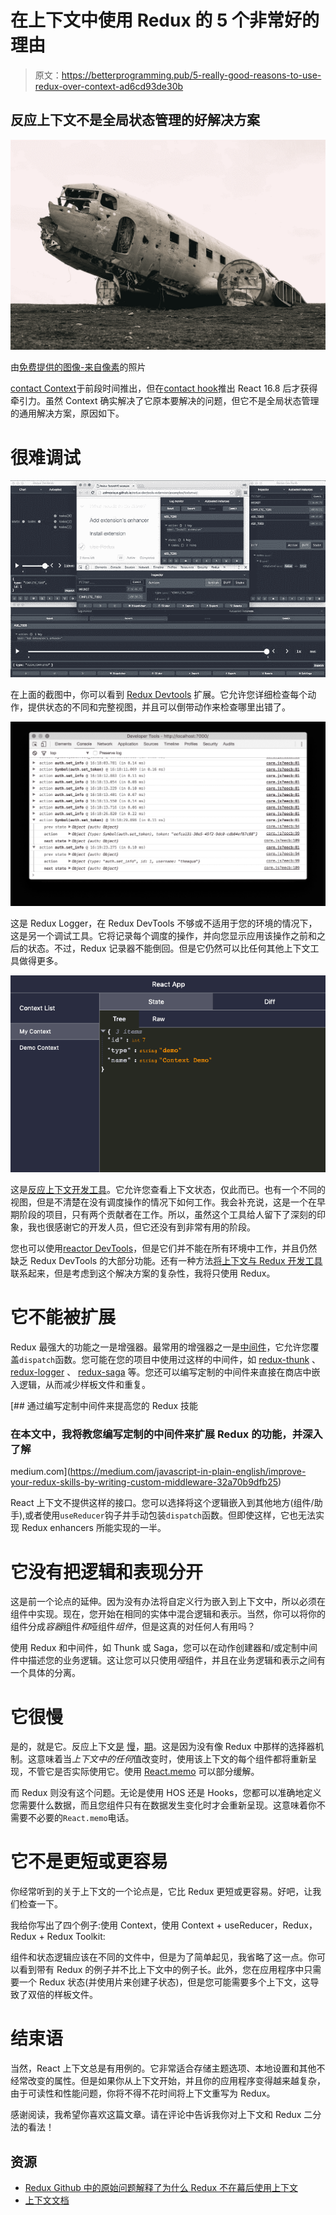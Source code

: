 # 在上下文中使用 Redux 的 5 个非常好的理由

> 原文：<https://betterprogramming.pub/5-really-good-reasons-to-use-redux-over-context-ad6cd93de30b>

## 反应上下文不是全局状态管理的好解决方案

![](img/2756c69cd7b462d4a6a1e0638363e9d8.png)

由[免费提供的图像-来自](https://pixabay.com/photos/?utm_source=link-attribution&amp;utm_medium=referral&amp;utm_campaign=image&amp;utm_content=828826)[像素](https://pixabay.com/?utm_source=link-attribution&amp;utm_medium=referral&amp;utm_campaign=image&amp;utm_content=828826)的照片

[contact Context](https://reactjs.org/docs/context.html)于前段时间推出，但在[contact hook](https://reactjs.org/docs/hooks-intro.html)推出 React 16.8 后才获得牵引力。虽然 Context 确实解决了它原本要解决的问题，但它不是全局状态管理的通用解决方案，原因如下。

# 很难调试

![](img/c920beceb82c0b8da793080dc2188ef6.png)

在上面的截图中，你可以看到 [Redux Devtools](https://chrome.google.com/webstore/detail/redux-devtools/lmhkpmbekcpmknklioeibfkpmmfibljd) 扩展。它允许您详细检查每个动作，提供状态的不同和完整视图，并且可以倒带动作来检查哪里出错了。

![](img/0e5fd467f7a792438b9a377eefa7718f.png)

这是 Redux Logger，在 Redux DevTools 不够或不适用于您的环境的情况下，这是另一个调试工具。它将记录每个调度的操作，并向您显示应用该操作之前和之后的状态。不过，Redux 记录器不能倒回。但是它仍然可以比任何其他上下文工具做得更多。

![](img/324c315be5e24df8aa2b5082bbae8adb.png)

这是[反应上下文开发工具](https://dev.to/deeppatel234/debug-reactjs-context-api-with-react-context-devtool-3plb)。它允许您查看上下文状态，仅此而已。也有一个不同的视图，但是不清楚在没有调度操作的情况下如何工作。我会补充说，这是一个在早期阶段的项目，只有两个贡献者在工作。所以，虽然这个工具给人留下了深刻的印象，我也很感谢它的开发人员，但它还没有到非常有用的阶段。

您也可以使用[reactor DevTools](https://chrome.google.com/webstore/detail/react-developer-tools/fmkadmapgofadopljbjfkapdkoienihi?hl=en)，但是它们并不能在所有环境中工作，并且仍然缺乏 Redux DevTools 的大部分功能。还有一种方法[将上下文与 Redux 开发工具](https://medium.com/@erwan.datin/react-context-api-how-to-connect-to-redux-devtools-625a2772b949)联系起来，但是考虑到这个解决方案的复杂性，我将只使用 Redux。

# 它不能被扩展

Redux 最强大的功能之一是增强器。最常用的增强器之一是[中间件](https://redux.js.org/advanced/middleware/)，它允许您覆盖`dispatch`函数。您可能在您的项目中使用过这样的中间件，如 [redux-thunk](https://github.com/reduxjs/redux-thunk) 、 [redux-logger](https://github.com/LogRocket/redux-logger) 、 [redux-saga](https://github.com/redux-saga/redux-saga) 等。您还可以编写定制的中间件来直接在商店中嵌入逻辑，从而减少样板文件和重复。

[](https://medium.com/javascript-in-plain-english/improve-your-redux-skills-by-writing-custom-middleware-32a70b9dfb25) [## 通过编写定制中间件来提高您的 Redux 技能

### 在本文中，我将教您编写定制的中间件来扩展 Redux 的功能，并深入了解

medium.com](https://medium.com/javascript-in-plain-english/improve-your-redux-skills-by-writing-custom-middleware-32a70b9dfb25) 

React 上下文不提供这样的接口。您可以选择将这个逻辑嵌入到其他地方(组件/助手),或者使用`useReducer`钩子并手动包装`dispatch`函数。但即使这样，它也无法实现 Redux enhancers 所能实现的一半。

# 它没有把逻辑和表现分开

这是前一个论点的延伸。因为没有办法将自定义行为嵌入到上下文中，所以必须在组件中实现。现在，您开始在相同的实体中混合逻辑和表示。当然，你可以将你的组件分成*容器*组件*和*哑组件*组件*，但是这真的对任何人有用吗？

使用 Redux 和中间件，如 Thunk 或 Saga，您可以在动作创建器和/或定制中间件中描述您的业务逻辑。这让您可以只使用*哑*组件，并且在业务逻辑和表示之间有一个具体的分离。

# 它很慢

是的，就是它。反应上下文[是](https://github.com/reduxjs/react-redux/issues/1177) [慢](https://blog.theodo.com/2019/07/how-i-ruined-my-application-performances-by-using-react-context-instead-of-redux/)，[期](https://medium.com/@leonardobrunolima/react-tips-context-api-performance-considerations-d964f3ad3087)。这是因为没有像 Redux 中那样的选择器机制。这意味着当*上下文中的任何*值改变时，使用该上下文的每个组件都将重新呈现，不管它是否实际使用它。使用 [React.memo](https://everyday.codes/javascript/react-usememo-and-when-you-should-use-it/) 可以部分缓解。

而 Redux 则没有这个问题。无论是使用 HOS 还是 Hooks，您都可以准确地定义您需要什么数据，而且您组件只有在数据发生变化时才会重新呈现。这意味着你不需要不必要的`React.memo`电话。

# 它不是更短或更容易

你经常听到的关于上下文的一个论点是，它比 Redux 更短或更容易。好吧，让我们检查一下。

我给你写出了四个例子:使用 Context，使用 Context + useReducer，Redux，Redux + Redux Toolkit:

组件和状态逻辑应该在不同的文件中，但是为了简单起见，我省略了这一点。你可以看到带有 Redux 的例子并不比上下文中的例子长。此外，您在应用程序中只需要一个 Redux 状态(并使用片来创建子状态)，但是您可能需要多个上下文，这导致了双倍的样板文件。

# 结束语

当然，React 上下文总是有用例的。它非常适合存储主题选项、本地设置和其他不经常改变的属性。但是如果你从上下文开始，并且你的应用程序变得越来越复杂，由于可读性和性能问题，你将不得不花时间将上下文重写为 Redux。

感谢阅读，我希望你喜欢这篇文章。请在评论中告诉我你对上下文和 Redux 二分法的看法！

## 资源

*   [Redux Github 中的原始问题解释了为什么 Redux 不在幕后使用上下文](https://github.com/reduxjs/react-redux/issues/1177)
*   [上下文文档](https://reactjs.org/docs/context.html)